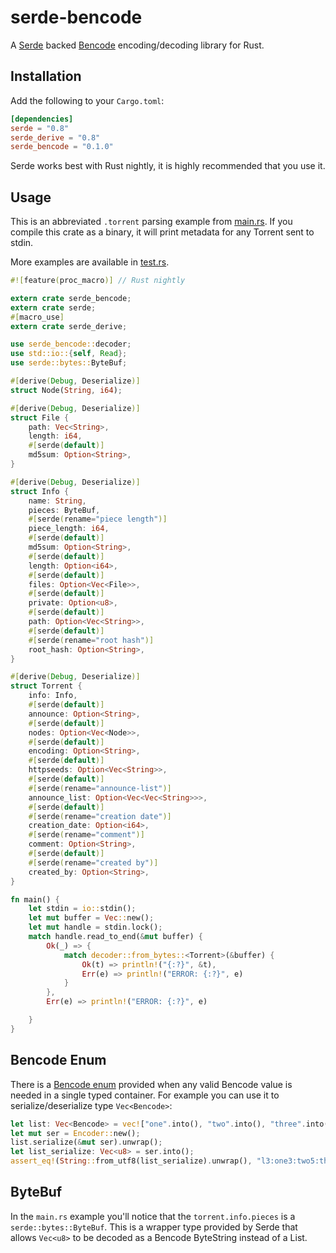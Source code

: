 # serde-bencode

A [Serde](https://github.com/serde-rs/serde) backed [Bencode](https://en.wikipedia.org/wiki/Bencode) encoding/decoding library for Rust.

## Installation

Add the following to your `Cargo.toml`:

```toml
[dependencies]
serde = "0.8"
serde_derive = "0.8"
serde_bencode = "0.1.0"
```

Serde works best with Rust nightly, it is highly recommended that you use
it.

## Usage

This is an abbreviated `.torrent` parsing example from
[main.rs](src/main.rs). If you compile this crate as a binary, it will
print metadata for any Torrent sent to stdin.

More examples are available in [test.rs](src/test.rs).

```rust
#![feature(proc_macro)] // Rust nightly

extern crate serde_bencode;
extern crate serde;
#[macro_use]
extern crate serde_derive;

use serde_bencode::decoder;
use std::io::{self, Read};
use serde::bytes::ByteBuf;

#[derive(Debug, Deserialize)]
struct Node(String, i64);

#[derive(Debug, Deserialize)]
struct File {
    path: Vec<String>,
    length: i64,
    #[serde(default)]
    md5sum: Option<String>,
}

#[derive(Debug, Deserialize)]
struct Info {
    name: String,
    pieces: ByteBuf,
    #[serde(rename="piece length")]
    piece_length: i64,
    #[serde(default)]
    md5sum: Option<String>,
    #[serde(default)]
    length: Option<i64>,
    #[serde(default)]
    files: Option<Vec<File>>,
    #[serde(default)]
    private: Option<u8>,
    #[serde(default)]
    path: Option<Vec<String>>,
    #[serde(default)]
    #[serde(rename="root hash")]
    root_hash: Option<String>,
}

#[derive(Debug, Deserialize)]
struct Torrent {
    info: Info,
    #[serde(default)]
    announce: Option<String>,
    #[serde(default)]
    nodes: Option<Vec<Node>>,
    #[serde(default)]
    encoding: Option<String>,
    #[serde(default)]
    httpseeds: Option<Vec<String>>,
    #[serde(default)]
    #[serde(rename="announce-list")]
    announce_list: Option<Vec<Vec<String>>>,
    #[serde(default)]
    #[serde(rename="creation date")]
    creation_date: Option<i64>,
    #[serde(rename="comment")]
    comment: Option<String>,
    #[serde(default)]
    #[serde(rename="created by")]
    created_by: Option<String>,
}

fn main() {
    let stdin = io::stdin();
    let mut buffer = Vec::new();
    let mut handle = stdin.lock();
    match handle.read_to_end(&mut buffer) {
        Ok(_) => {
            match decoder::from_bytes::<Torrent>(&buffer) {
                Ok(t) => println!("{:?}", &t),
                Err(e) => println!("ERROR: {:?}", e)
            }
        },
        Err(e) => println!("ERROR: {:?}", e)

    }
}
```

## Bencode Enum

There is a [Bencode enum](src/bencode_enum.rs) provided when any valid
Bencode value is needed in a single typed container. For example you can
use it to serialize/deserialize type `Vec<Bencode>`:

```rust
let list: Vec<Bencode> = vec!["one".into(), "two".into(), "three".into(), 4i64.into()];
let mut ser = Encoder::new();
list.serialize(&mut ser).unwrap();
let list_serialize: Vec<u8> = ser.into();
assert_eq!(String::from_utf8(list_serialize).unwrap(), "l3:one3:two5:threei4ee");
```

## ByteBuf

In the `main.rs` example you'll notice that the `torrent.info.pieces` is
a `serde::bytes::ByteBuf`. This is a wrapper type provided by Serde that
allows `Vec<u8>` to be decoded as a Bencode ByteString instead of a
List.
